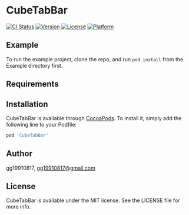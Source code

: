 # CubeTabBar

[![CI Status](https://img.shields.io/travis/gg19910817/CubeTabBar.svg?style=flat)](https://travis-ci.org/gg19910817/CubeTabBar)
[![Version](https://img.shields.io/cocoapods/v/CubeTabBar.svg?style=flat)](https://cocoapods.org/pods/CubeTabBar)
[![License](https://img.shields.io/cocoapods/l/CubeTabBar.svg?style=flat)](https://cocoapods.org/pods/CubeTabBar)
[![Platform](https://img.shields.io/cocoapods/p/CubeTabBar.svg?style=flat)](https://cocoapods.org/pods/CubeTabBar)

## Example

To run the example project, clone the repo, and run `pod install` from the Example directory first.

## Requirements

## Installation

CubeTabBar is available through [CocoaPods](https://cocoapods.org). To install
it, simply add the following line to your Podfile:

```ruby
pod 'CubeTabBar'
```

## Author

gg19910817, gg19910817@gmail.com

## License

CubeTabBar is available under the MIT license. See the LICENSE file for more info.
